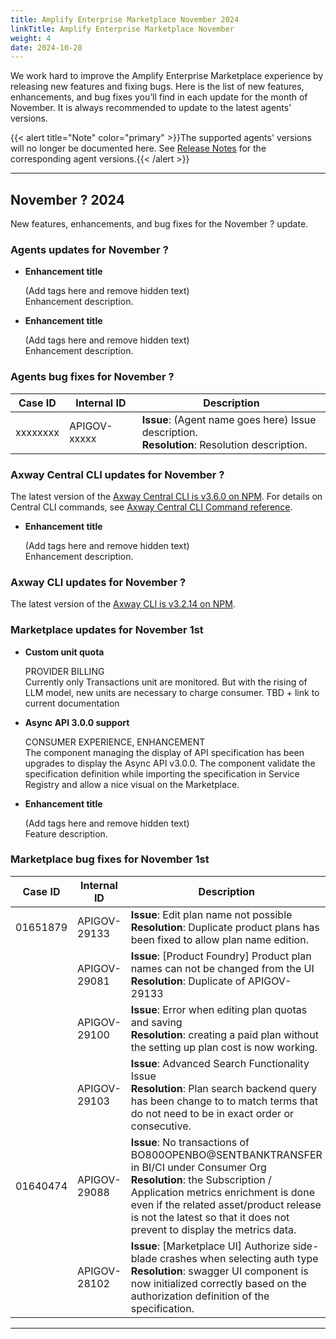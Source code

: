 ```yaml
---
title: Amplify Enterprise Marketplace November 2024
linkTitle: Amplify Enterprise Marketplace November
weight: 4
date: 2024-10-28
---
```

We work hard to improve the Amplify Enterprise Marketplace experience by releasing new features and fixing bugs. Here is the list of new features, enhancements, and bug fixes you’ll find in each update for the month of November. It is always recommended to update to the latest agents' versions.

{{< alert title="Note" color="primary" >}}The supported agents' versions will no longer be documented here. See [Release Notes](/docs/amplify_relnotes) for the corresponding agent versions.{{< /alert >}}

---

## November ? 2024

New features, enhancements, and bug fixes for the November ? update.

### Agents updates for November ?

* **Enhancement title**

    (Add tags here and remove hidden text<!--For example, PROVIDER EXPERIENCE, BACKSTAGE, ENHANCEMENT-->) <br />
    Enhancement description.

* **Enhancement title**

    (Add tags here and remove hidden text<!--For example, PROVIDER EXPERIENCE, SAAS, EMBEDDED AGENT, ENHANCEMENT-->) <br />
    Enhancement description.

<!--### Agents known issues (hidden if none)-->

### Agents bug fixes for November ?

| Case ID     | Internal ID  | Description                                       |
|-------------|--------------|---------------------------------------------------|
| xxxxxxxx    | APIGOV-xxxxx | **Issue**: (Agent name goes here) Issue description. <br />**Resolution**: Resolution description. |

### Axway Central CLI updates for November ?

The latest version of the [Axway Central CLI is v3.6.0 on NPM](https://www.npmjs.com/package/@axway/axway-central-cli/v/3.6.0). For details on Central CLI commands, see [Axway Central CLI Command reference](/docs/integrate_with_central/cli_central/cli_command_reference).

* **Enhancement title**

    (Add tags here and remove hidden text<!--For example, PROVIDER EXPERIENCE, ENHANCEMENT-->) <br />
    Enhancement description.

<!--### Axway Central CLI known issues for November ? (hidden if none)-->

<!--### Axway Central CLI bug fixes for November ?  (hidden if none)-->

### Axway CLI updates for November ?

The latest version of the [Axway CLI is v3.2.14 on NPM](https://www.npmjs.com/package/@axway/axway/v/3.2.14).

<!--### Axway CLI known issues for November ?  (hidden if none)-->

<!--### Axway CLI bug fixes for November ?  (hidden if none)-->

### Marketplace updates for November 1st

* **Custom unit quota**

   PROVIDER BILLING<br />
   Currently only Transactions unit are monitored. But with the rising of LLM model, new units are necessary to charge consumer. TBD + link to current documentation

* **Async API 3.0.0 support**

   CONSUMER EXPERIENCE, ENHANCEMENT<br />
   The component managing the display of API specification has been upgrades to display the Async API v3.0.0. The component validate the specification definition while importing the specification in Service Registry and allow a nice visual on the Marketplace.

* **Enhancement title**

    (Add tags here and remove hidden text<!--For example, CONSUMER EXPERIENCE, MARKETPLACE, ENHANCEMENT-->) <br />
   Feature description.

<!--### Marketplace known issues for November ?  (hidden if none)-->

### Marketplace bug fixes for November 1st

| Case ID   | Internal ID  | Description                                       |
|-----------|--------------|---------------------------------------------------|
| 01651879 | APIGOV-29133 | **Issue**: Edit plan name not possible <br />**Resolution**: Duplicate product plans has been fixed to allow plan name edition. |
|          | APIGOV-29081 | **Issue**: [Product Foundry] Product plan names can not be changed from the UI <br />**Resolution**: Duplicate of APIGOV-29133 |
|          | APIGOV-29100 | **Issue**: Error when editing plan quotas and saving <br />**Resolution**: creating a paid plan without the setting up plan cost is now working. |
|          | APIGOV-29103 | **Issue**: Advanced Search Functionality Issue <br />**Resolution**: Plan search backend query has been change to to match terms that do not need to be in exact order or consecutive. |
| 01640474 | APIGOV-29088 | **Issue**: No transactions of BO800OPENBO@SENTBANKTRANSFER in BI/CI under Consumer Org <br />**Resolution**: the Subscription / Application metrics enrichment is done even if the related asset/product release is not the latest so that it does not prevent to display the metrics data. |
|          | APIGOV-28102 | **Issue**: [Marketplace UI] Authorize side-blade crashes when selecting auth type <br />**Resolution**: swagger UI component is now initialized correctly based on the authorization definition of the specification. |

---
